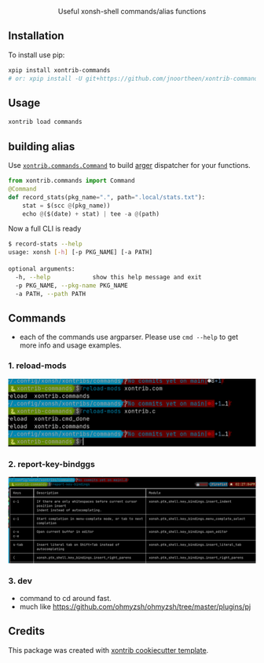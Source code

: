 <p align="center">
Useful xonsh-shell commands/alias functions
</p>

## Installation

To install use pip:

``` bash
xpip install xontrib-commands
# or: xpip install -U git+https://github.com/jnoortheen/xontrib-commands
```

## Usage

``` bash
xontrib load commands

```

## building alias

Use [`xontrib.commands.Command`](https://github.com/jnoortheen/xontrib-commands/blob/main/xontrib/commands.py#L9) 
to build [arger](https://github.com/jnoortheen/arger) dispatcher
for your functions.

```py
from xontrib.commands import Command
@Command
def record_stats(pkg_name=".", path=".local/stats.txt"):
    stat = $(scc @(pkg_name))
    echo @($(date) + stat) | tee -a @(path)
```

Now a full CLI is ready
```sh
$ record-stats --help                                                                        
usage: xonsh [-h] [-p PKG_NAME] [-a PATH]

optional arguments:
  -h, --help            show this help message and exit
  -p PKG_NAME, --pkg-name PKG_NAME
  -a PATH, --path PATH
```

## Commands

- each of the commands use argparser. Please use `cmd --help` to get more info and usage examples.

### 1. reload-mods
![](./docs/2020-12-02-14-30-47.png)

### 2. report-key-bindggs
![](./docs/2020-12-02-14-30-17.png)

### 3. dev
- command to cd around fast. 
- much like https://github.com/ohmyzsh/ohmyzsh/tree/master/plugins/pj

## Credits

This package was created with [xontrib cookiecutter template](https://github.com/jnoortheen/xontrib-cookiecutter).
